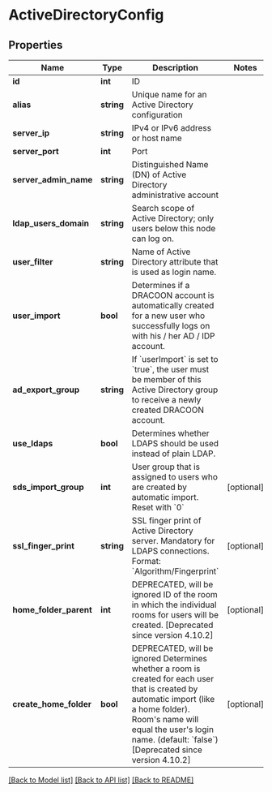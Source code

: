 # ActiveDirectoryConfig

## Properties
Name | Type | Description | Notes
------------ | ------------- | ------------- | -------------
**id** | **int** | ID | 
**alias** | **string** | Unique name for an Active Directory configuration | 
**server_ip** | **string** | IPv4 or IPv6 address or host name | 
**server_port** | **int** | Port | 
**server_admin_name** | **string** | Distinguished Name (DN) of Active Directory administrative account | 
**ldap_users_domain** | **string** | Search scope of Active Directory; only users below this node can log on. | 
**user_filter** | **string** | Name of Active Directory attribute that is used as login name. | 
**user_import** | **bool** | Determines if a DRACOON account is automatically created for a new user who successfully logs on with his / her AD / IDP account. | 
**ad_export_group** | **string** | If &#x60;userImport&#x60; is set to &#x60;true&#x60;, the user must be member of this Active Directory group to receive a newly created DRACOON account. | 
**use_ldaps** | **bool** | Determines whether LDAPS should be used instead of plain LDAP. | 
**sds_import_group** | **int** | User group that is assigned to users who are created by automatic import. Reset with &#x60;0&#x60; | [optional] 
**ssl_finger_print** | **string** | SSL finger print of Active Directory server. Mandatory for LDAPS connections. Format: &#x60;Algorithm/Fingerprint&#x60; | [optional] 
**home_folder_parent** | **int** | DEPRECATED, will be ignored ID of the room in which the individual rooms for users will be created.  [Deprecated since version 4.10.2] | [optional] 
**create_home_folder** | **bool** | DEPRECATED, will be ignored Determines whether a room is created for each user that is created by automatic import (like a home folder). Room&#39;s name will equal the user&#39;s login name. (default: &#x60;false&#x60;)  [Deprecated since version 4.10.2] | [optional] 

[[Back to Model list]](../README.md#documentation-for-models) [[Back to API list]](../README.md#documentation-for-api-endpoints) [[Back to README]](../README.md)



